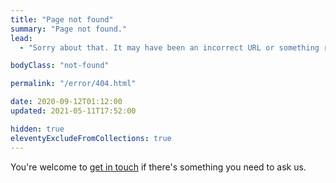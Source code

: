 ```yaml
---
title: "Page not found"
summary: "Page not found."
lead:
  - "Sorry about that. It may have been an incorrect URL or something removed, renamed or just missing!"

bodyClass: "not-found"

permalink: "/error/404.html"

date: 2020-09-12T01:12:00
updated: 2021-05-11T17:52:00

hidden: true
eleventyExcludeFromCollections: true
---
```


You're welcome to [get in touch][1] if there's something you need to ask us.

[1]: /contact
